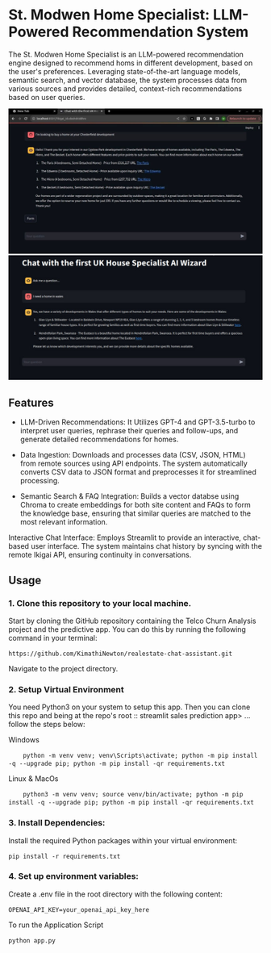 # St. Modwen Home Specialist: LLM-Powered Recommendation System

The St. Modwen Home Specialist is an LLM-powered recommendation engine designed to recommend homs in different development, based on the user's preferences. Leveraging state-of-the-art language models, semantic search, and vector database, the system processes data from various sources and provides detailed, context-rich recommendations based on user queries.



![Chesterfield](Images/Chest.jpg)
![Wales](Images/wales.jpg)


## Features
* LLM-Driven Recommendations: It Utilizes GPT-4 and GPT-3.5-turbo to interpret user queries, rephrase their queries and follow-ups, and generate detailed recommendations for homes.

* Data Ingestion: Downloads and processes data (CSV, JSON, HTML) from remote sources using API endpoints. The system automatically converts CSV data to JSON format and preprocesses it for streamlined processing.

* Semantic Search & FAQ Integration: Builds a vector databse using Chroma to create embeddings for both site content and FAQs to form the knowledge base, ensuring that similar queries are matched to the most relevant information.

Interactive Chat Interface: Employs Streamlit to provide an interactive, chat-based user interface. The system maintains chat history by syncing with the remote Ikigai API, ensuring continuity in conversations.


## Usage

### 1. Clone this repository to your local machine.
Start by cloning the GitHub repository containing the Telco Churn Analysis project and the predictive app. You can do this by running the following command in your terminal:
```
https://github.com/KimathiNewton/realestate-chat-assistant.git
```
Navigate to the project directory.
### 2. Setup Virtual Environment
You need Python3 on your system to setup this app. Then you can clone this repo and being at the repo's root :: streamlit sales prediction app> ... follow the steps below:

Windows
```
    python -m venv venv; venv\Scripts\activate; python -m pip install -q --upgrade pip; python -m pip install -qr requirements.txt 
```
Linux & MacOs
```
    python3 -m venv venv; source venv/bin/activate; python -m pip install -q --upgrade pip; python -m pip install -qr requirements.txt  
```
### 3. Install Dependencies:
Install the required Python packages within your virtual environment:
```
pip install -r requirements.txt
```
### 4. Set up environment variables:
Create a .env file in the root directory with the following content:

```
OPENAI_API_KEY=your_openai_api_key_here

```
To run the Application Script

```
python app.py
```

